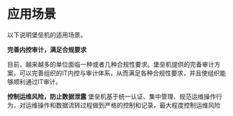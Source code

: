 # 应用场景

以下说明堡垒机的适用场景。

**完善内控审计，满足合规要求**

目前，越来越多的单位面临一种或者几种合规性要求。堡垒机提供的完备审计方案，可以完善组织的IT内控与审计体系，从而满足各种合规性要求，并且使组织能够顺利通过IT审计。

**控制运维风险，防止数据泄露**
堡垒机基于统一认证、集中管理、规范运维操作行为，对运维操作和数据流转过程做到严格的控制和记录，最大程度控制运维风险


